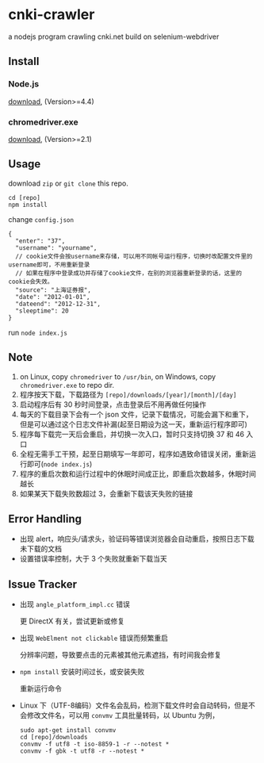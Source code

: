 # cnki-crawler
a nodejs program crawling cnki.net build on selenium-webdriver

## Install

### Node.js

[download](https://nodejs.org/), (Version>=4.4)

### chromedriver.exe

[download](http://chromedriver.storage.googleapis.com/index.html), (Version>=2.1)

## Usage

download `zip` or `git clone` this repo.

```
cd [repo]
npm install
```

change `config.json`

```
{
  "enter": "37",
  "username": "yourname",
  // cookie文件会按username来存储，可以用不同帐号运行程序，切换时改配置文件里的username即可，不用重新登录
  // 如果在程序中登录成功并存储了cookie文件，在别的浏览器重新登录的话，这里的cookie会失效。
  "source": "上海证券报",
  "date": "2012-01-01",
  "dateend": "2012-12-31",
  "sleeptime": 20
}
```

run `node index.js`

## Note

1. on Linux, copy `chromedriver` to `/usr/bin`, on Windows, copy `chromedriver.exe` to repo dir.
1. 程序按天下载，下载路径为 `[repo]/downloads/[year]/[month]/[day]`
1. 启动程序后有 30 秒时间登录，点击登录后不用再做任何操作
1. 每天的下载目录下会有一个 json 文件，记录下载情况，可能会漏下和重下，但是可以通过这个日志文件补漏(起至日期设为这一天，重新运行程序即可)
1. 程序每下载完一天后会重启，并切换一次入口，暂时只支持切换 37 和 46 入口
1. 全程无需手工干预，起至日期填写一年即可，程序如遇致命错误关闭，重新运行即可(`node index.js`)
1. 程序的重启次数和运行过程中的休眠时间成正比，即重启次数越多，休眠时间越长
1. 如果某天下载失败数超过 3，会重新下载该天失败的链接

## Error Handling

* 出现 alert，响应头/请求头，验证码等错误浏览器会自动重启，按照日志下载未下载的文档
* 设置错误率控制，大于 3 个失败就重新下载当天

## Issue Tracker

* 出现 `angle_platform_impl.cc` 错误

  更 DirectX 有关，尝试更新或修复
* 出现 `WebElment not clickable` 错误而频繁重启

  分辨率问题，导致要点击的元素被其他元素遮挡，有时间我会修复
* `npm install` 安装时间过长，或安装失败

  重新运行命令
* Linux 下（UTF-8编码）文件名会乱码，检测下载文件时会自动转码，但是不会修改文件名，可以用 `convmv` 工具批量转码，以 Ubuntu 为例，

  ```
  sudo apt-get install convmv
  cd [repo]/downloads
  convmv -f utf8 -t iso-8859-1 -r --notest *
  convmv -f gbk -t utf8 -r --notest *
  ```
